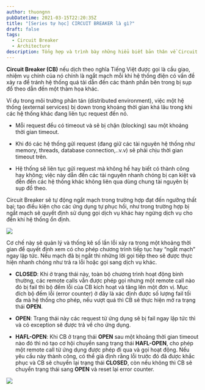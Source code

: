```yaml
---
author: thuongnn
pubDatetime: 2021-03-15T22:20:35Z
title: "[Series tự học] CIRCUIT BREAKER là gì?"
draft: false
tags:
  - Circuit Breaker
  - Architecture
description: Tổng hợp và trình bày những hiểu biết bản thân về Circuit Breaker.
---
```


**Circuit Breaker (CB)** nếu dịch theo nghĩa Tiếng Việt được gọi là cầu giao, nhiệm vụ chính của nó chính là ngắt mạch mỗi khi hệ thống điện có vấn đề xảy ra để tránh hệ thống quá tải dẫn đến các thành phần bên trong bị sụp đổ theo dẫn đến một thảm họa khác.

Ví dụ trong môi trường phân tán (distributed environment), việc một hệ thống (external services) bị down trong khoảng thời gian khá lâu trong khi các hệ thống khác đang liên tục request đến nó.

- Mỗi request đều có timeout và sẽ bị chặn (blocking) sau một khoảng thời gian timeout.

- Khi đó các hệ thống gửi request (đang giữ các tài nguyên hệ thống như memory, threads, database connection,..v.v) sẽ phải chịu thời gian timeout trên.

- Hệ thống sẽ liên tục gửi request mà không hề hay biết có thành công hay không; việc này dẫn đến các tài nguyên nhanh chóng bị cạn kiệt và đễn đến các hệ thống khác không liên qua dùng chung tài nguyên bị sụp đổ theo.

Circuit Breaker sẽ tự động ngắt mạch trong trường hợp đạt đến ngưỡng thất bại; tạo điều kiện cho các ứng dụng tự phục hồi, như trong trường hợp bị ngắt mạch sẽ quyết định sử dụng gọi dịch vụ khác hay ngừng dịch vụ cho đến khi hệ thống ổn định.

![](https://github.com/user-attachments/assets/1f25eb1a-7a82-4fa9-b97c-50c0eaf4c40d)

Cơ chế này sẽ quản lý và thống kê số lần lỗi xảy ra trong một khoảng thời gian để quyết định xem có cho phép chương trình tiếp tục hay “ngắt mạch” ngay lập tức. Nếu mạch đã bị ngắt thì những lời gọi tiếp theo sẽ được thực hiện nhanh chóng như trả ra lỗi hoặc gọi sang dịch vụ khác.

- **CLOSED**: Khi ở trạng thái này, toàn bộ chương trình hoạt động bình thường, các remote calls vẫn được phép gọi nhưng một remote call nào đó bị fail thì bộ đếm lỗi của CB kích hoạt và tăng lên một đơn vị. Mục đích bộ đếm lỗi (error counter) ở đây là xác định được số lượng fail tối đa mà hệ thống cho phép, nếu vượt quá thì CB sẽ thực hiện mở ra trạng thái **OPEN**.

- **OPEN**: Trạng thái này các request từ ứng dụng sẽ bị fail ngay lập tức thì và có exception sẽ được trả về cho ứng dụng.

- **HAFL-OPEN**: Khi CB ở trạng thái **OPEN** sau một khoảng thời gian timeout nào đó thì nó tạo cơ hội chuyển sang trạng thái **HAFL-OPEN**, cho phép một remote call từ ứng dụng được phép đi qua và gọi hoạt động. Nếu yêu cầu này thành công, có thể giả định rằng lỗi trước đó đã được khắc phục và CB sẽ chuyển lại trạng thái **CLOSED**, còn nếu không thì CB sẽ chuyển trạng thái sang **OPEN** và reset lại error counter.

![](https://github.com/user-attachments/assets/53f02491-b9fe-43e6-aa0e-30ed388f0e23)
